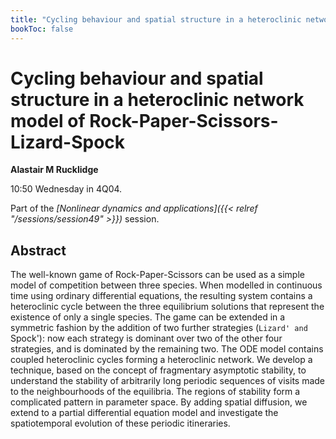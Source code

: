 ```yaml
---
title: "Cycling behaviour and spatial structure in a heteroclinic network model of Rock-Paper-Scissors-Lizard-Spock"
bookToc: false
---
```


# Cycling behaviour and spatial structure in a heteroclinic network model of Rock-Paper-Scissors-Lizard-Spock

**Alastair M Rucklidge**

10:50 Wednesday in 4Q04.

Part of the *[Nonlinear dynamics and applications]({{< relref "/sessions/session49" >}})* session.

## Abstract

The well-known game of Rock-Paper-Scissors can be used as a simple model of competition between three species. When modelled in continuous time using ordinary differential equations, the resulting system contains a heteroclinic cycle between the three equilibrium solutions that represent the existence of only a single species. The game can be extended in a symmetric fashion by the addition of two further strategies (`Lizard' and `Spock'): now each strategy is dominant over two of the other four strategies, and is dominated by the remaining two. The ODE model contains coupled heteroclinic cycles forming a heteroclinic network. We develop a technique, based on the concept of fragmentary asymptotic stability, to understand the stability of arbitrarily long periodic sequences of visits made to the neighbourhoods of the equilibria. The regions of stability form a complicated pattern in parameter space. By adding spatial diffusion, we extend to a partial differential equation model and investigate the spatiotemporal evolution of these periodic itineraries.


